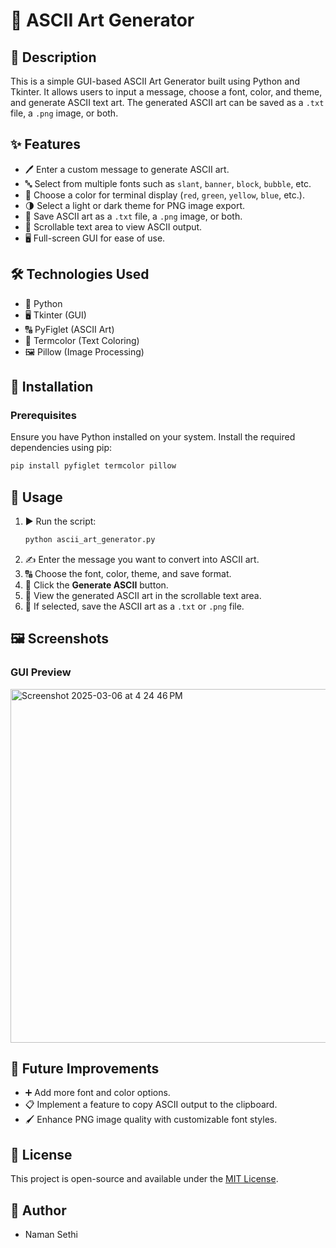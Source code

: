 # 🎨 ASCII Art Generator

## 📝 Description
This is a simple GUI-based ASCII Art Generator built using Python and Tkinter. It allows users to input a message, choose a font, color, and theme, and generate ASCII text art. The generated ASCII art can be saved as a `.txt` file, a `.png` image, or both.

## ✨ Features
- 🖊️ Enter a custom message to generate ASCII art.
- 🔤 Select from multiple fonts such as `slant`, `banner`, `block`, `bubble`, etc.
- 🎨 Choose a color for terminal display (`red`, `green`, `yellow`, `blue`, etc.).
- 🌗 Select a light or dark theme for PNG image export.
- 💾 Save ASCII art as a `.txt` file, a `.png` image, or both.
- 📜 Scrollable text area to view ASCII output.
- 🖥️ Full-screen GUI for ease of use.

## 🛠 Technologies Used
- 🐍 Python
- 🖥️ Tkinter (GUI)
- 🔠 PyFiglet (ASCII Art)
- 🎨 Termcolor (Text Coloring)
- 🖼️ Pillow (Image Processing)

## 🚀 Installation
### Prerequisites
Ensure you have Python installed on your system. Install the required dependencies using pip:
```sh
pip install pyfiglet termcolor pillow
```

## 📌 Usage
1. ▶️ Run the script:
   ```sh
   python ascii_art_generator.py
   ```
2. ✍️ Enter the message you want to convert into ASCII art.
3. 🔠 Choose the font, color, theme, and save format.
4. 🎨 Click the **Generate ASCII** button.
5. 📜 View the generated ASCII art in the scrollable text area.
6. 💾 If selected, save the ASCII art as a `.txt` or `.png` file.

## 🖼 Screenshots
### GUI Preview
<img width="566" alt="Screenshot 2025-03-06 at 4 24 46 PM" src="https://github.com/user-attachments/assets/182ca5b8-59cf-4078-9584-22f0b2b42128" />


## 🔮 Future Improvements
- ➕ Add more font and color options.
- 📋 Implement a feature to copy ASCII output to the clipboard.
- 🖌 Enhance PNG image quality with customizable font styles.

## 📜 License
This project is open-source and available under the [MIT License](LICENSE).

## 👤 Author
- Naman Sethi

